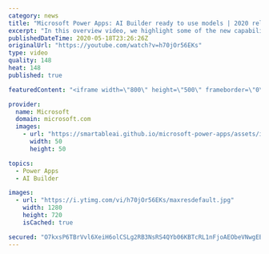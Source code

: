 ```yaml
---
category: news
title: "Microsoft Power Apps: AI Builder ready to use models | 2020 release wave 1 overview"
excerpt: "In this overview video, we highlight some of the new capabilities included in the latest update to Microsoft Power Apps, AI Builder ready to use models.     Here are the capabilities covered:   • Entity extraction helps you by identifying and extracting people, dates, places, locations, etc. from text"
publishedDateTime: 2020-05-18T23:26:26Z
originalUrl: "https://youtube.com/watch?v=h70jOr56EKs"
type: video
quality: 148
heat: 148
published: true

featuredContent: "<iframe width=\"800\" height=\"500\" frameborder=\"0\" src=\"https://www.youtube.com/embed/h70jOr56EKs\" allow=\"accelerometer; autoplay; encrypted-media; gyroscope; picture-in-picture\" allowfullscreen></iframe>"

provider:
  name: Microsoft
  domain: microsoft.com
  images:
    - url: "https://smartableai.github.io/microsoft-power-apps/assets/images/organizations/microsoft.com-50x50.jpg"
      width: 50
      height: 50

topics:
  - Power Apps
  - AI Builder

images:
  - url: "https://i.ytimg.com/vi/h70jOr56EKs/maxresdefault.jpg"
    width: 1280
    height: 720
    isCached: true

secured: "O7kxsP6TBrVvl6XeiH6olCSLg2RB3NsRS4QYb06KBTcRL1nFjoAEObeVNwgEBkXyE0YRu0WLu7rXWALvTwVqhNwqA/Mdlrj9crVlENyNQDUHV3x2QSfO+6W8qDENC85SurxI0YsX6Vn4LZesbfoBhtoWJbaGLQDczJoAJLtvJjoCaaT6Sv3k+qswzk07zECOeSyArKuBf9RUHoLdgahHsGGfE7Ku1gcFXle1wnfuo0oDnEFCGYVdU8WDu1nE/bpHaKogkI+LOL+DkIF2aRpguyXwmJwMVx2bh/keUjdJ64NIV16QguvvBPPCZkkCk8Xqk9xRz5WOpXMBCH+UBQm4TwshPUcCzVpCxcNpwbshKOdOP1ytGysYT0b8qT7kSuDQ4S081LnAXX8AGdMupMH9j/Pf92tHntcX66BO8njPSlqgxs+Yoikuqc7e9nLf3YNy;4VMTDfjjaPFd1UeoPwJn0g=="
---
```


